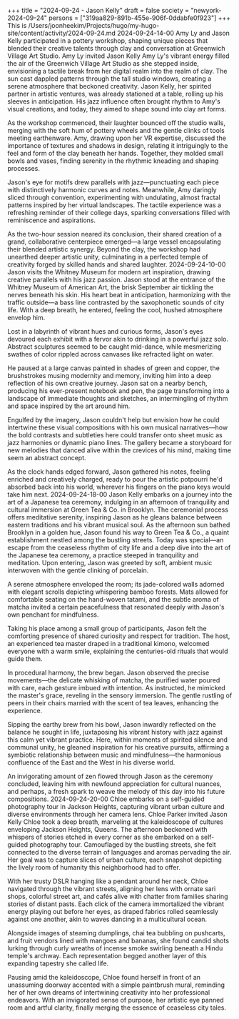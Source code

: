 +++
title = "2024-09-24 - Jason Kelly"
draft = false
society = "newyork-2024-09-24"
persons = ["319aa829-891b-455e-906f-0ddabfe0f923"]
+++
This is /Users/joonheekim/Projects/hugo/my-hugo-site/content/activity/2024-09-24.md
2024-09-24-14-00
Amy Ly and Jason Kelly participated in a pottery workshop, shaping unique pieces that blended their creative talents through clay and conversation at Greenwich Village Art Studio.
Amy Ly invited Jason Kelly
Amy Ly's vibrant energy filled the air of the Greenwich Village Art Studio as she stepped inside, envisioning a tactile break from her digital realm into the realm of clay. The sun cast dappled patterns through the tall studio windows, creating a serene atmosphere that beckoned creativity. Jason Kelly, her spirited partner in artistic ventures, was already stationed at a table, rolling up his sleeves in anticipation. His jazz influence often brought rhythm to Amy's visual creations, and today, they aimed to shape sound into clay art forms. 

As the workshop commenced, their laughter bounced off the studio walls, merging with the soft hum of pottery wheels and the gentle clinks of tools meeting earthenware. Amy, drawing upon her VR expertise, discussed the importance of textures and shadows in design, relating it intriguingly to the feel and form of the clay beneath her hands. Together, they molded small bowls and vases, finding serenity in the rhythmic kneading and shaping processes.

Jason's eye for motifs drew parallels with jazz—punctuating each piece with distinctively harmonic curves and notes. Meanwhile, Amy daringly sliced through convention, experimenting with undulating, almost fractal patterns inspired by her virtual landscapes. The tactile experience was a refreshing reminder of their college days, sparking conversations filled with reminiscence and aspirations.

As the two-hour session neared its conclusion, their shared creation of a grand, collaborative centerpiece emerged—a large vessel encapsulating their blended artistic synergy. Beyond the clay, the workshop had unearthed deeper artistic unity, culminating in a perfected temple of creativity forged by skilled hands and shared laughter.
2024-09-24-10-00
Jason visits the Whitney Museum for modern art inspiration, drawing creative parallels with his jazz passion.
Jason stood at the entrance of the Whitney Museum of American Art, the brisk September air tickling the nerves beneath his skin. His heart beat in anticipation, harmonizing with the traffic outside—a bass line contrasted by the saxophonetic sounds of city life. With a deep breath, he entered, feeling the cool, hushed atmosphere envelop him.

Lost in a labyrinth of vibrant hues and curious forms, Jason's eyes devoured each exhibit with a fervor akin to drinking in a powerful jazz solo. Abstract sculptures seemed to be caught mid-dance, while mesmerizing swathes of color rippled across canvases like refracted light on water. 

He paused at a large canvas painted in shades of green and copper, the brushstrokes musing modernity and memory, inviting him into a deep reflection of his own creative journey. Jason sat on a nearby bench, producing his ever-present notebook and pen, the page transforming into a landscape of immediate thoughts and sketches, an intermingling of rhythm and space inspired by the art around him.

Engulfed by the imagery, Jason couldn't help but envision how he could intertwine these visual compositions with his own musical narratives—how the bold contrasts and subtleties here could transfer onto sheet music as jazz harmonies or dynamic piano lines. The gallery became a storyboard for new melodies that danced alive within the crevices of his mind, making time seem an abstract concept.

As the clock hands edged forward, Jason gathered his notes, feeling enriched and creatively charged, ready to pour the artistic potpourri he'd absorbed back into his world, wherever his fingers on the piano keys would take him next.
2024-09-24-18-00
Jason Kelly embarks on a journey into the art of a Japanese tea ceremony, indulging in an afternoon of tranquility and cultural immersion at Green Tea & Co. in Brooklyn. The ceremonial process offers meditative serenity, inspiring Jason as he gleans balance between eastern traditions and his vibrant musical soul.
As the afternoon sun bathed Brooklyn in a golden hue, Jason found his way to Green Tea & Co., a quaint establishment nestled among the bustling streets. Today was special—an escape from the ceaseless rhythm of city life and a deep dive into the art of the Japanese tea ceremony, a practice steeped in tranquility and meditation. Upon entering, Jason was greeted by soft, ambient music interwoven with the gentle clinking of porcelain.

A serene atmosphere enveloped the room; its jade-colored walls adorned with elegant scrolls depicting whispering bamboo forests. Mats allowed for comfortable seating on the hand-woven tatami, and the subtle aroma of matcha invited a certain peacefulness that resonated deeply with Jason's own penchant for mindfulness.

Taking his place among a small group of participants, Jason felt the comforting presence of shared curiosity and respect for tradition. The host, an experienced tea master draped in a traditional kimono, welcomed everyone with a warm smile, explaining the centuries-old rituals that would guide them.

In procedural harmony, the brew began. Jason observed the precise movements—the delicate whisking of matcha, the purified water poured with care, each gesture imbued with intention. As instructed, he mimicked the master's grace, reveling in the sensory immersion. The gentle rustling of peers in their chairs married with the scent of tea leaves, enhancing the experience.

Sipping the earthy brew from his bowl, Jason inwardly reflected on the balance he sought in life, juxtaposing his vibrant history with jazz against this calm yet vibrant practice. Here, within moments of spirited silence and communal unity, he gleaned inspiration for his creative pursuits, affirming a symbiotic relationship between music and mindfulness—the harmonious confluence of the East and the West in his diverse world.

An invigorating amount of zen flowed through Jason as the ceremony concluded, leaving him with newfound appreciation for cultural nuances, and perhaps, a fresh spark to weave the melody of this day into his future compositions.
2024-09-24-20-00
Chloe embarks on a self-guided photography tour in Jackson Heights, capturing vibrant urban culture and diverse environments through her camera lens.
Chloe Parker invited Jason Kelly
Chloe took a deep breath, marveling at the kaleidoscope of cultures enveloping Jackson Heights, Queens. The afternoon beckoned with whispers of stories etched in every corner as she embarked on a self-guided photography tour. Camouflaged by the bustling streets, she felt connected to the diverse terrain of languages and aromas pervading the air. Her goal was to capture slices of urban culture, each snapshot depicting the lively room of humanity this neighborhood had to offer.

With her trusty DSLR hanging like a pendant around her neck, Chloe navigated through the vibrant streets, aligning her lens with ornate sari shops, colorful street art, and cafés alive with chatter from families sharing stories of distant pasts. Each click of the camera immortalized the vibrant energy playing out before her eyes, as draped fabrics rolled seamlessly against one another, akin to waves dancing in a multicultural ocean.

Alongside images of steaming dumplings, chai tea bubbling on pushcarts, and fruit vendors lined with mangoes and bananas, she found candid shots lurking through curly wreaths of incense smoke swirling beneath a Hindu temple's archway. Each representation begged another layer of this expanding tapestry she called life.

Pausing amid the kaleidoscope, Chloe found herself in front of an unassuming doorway accented with a simple paintbrush mural, reminding her of her own dreams of intertwining creativity into her professional endeavors. With an invigorated sense of purpose, her artistic eye panned room and artful clarity, finally merging the essence of ceaseless city tales.

